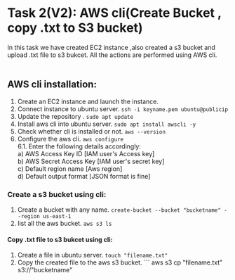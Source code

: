# Task 2(V2): AWS cli(Create Bucket , copy .txt to S3 bucket)
In this task we have created EC2 instance ,also created a s3 bucket and upload .txt file to s3 bukcet. All the actions are performed using AWS cli.<br>
<br>
## AWS cli installation: <br>

1. Create an EC2 instance and launch the instance.<br>
2. Connect instance to ubuntu server. ``` ssh -i keyname.pem ubuntu@publicip ```  <br>
3. Update the repository . ``` sudo apt update ``` <br>
4. Install aws cli into ubuntu server. ``` sudo apt install awscli -y ``` <br>
5. Check whether cli is installed or not. ``` aws --version ```  <br>
6. Configure the aws cli. ``` aws configure ``` <br>
   6.1. Enter the following details accordingly: <br>
     a) AWS Access Key ID [IAM user's Access key] <br>
     b) AWS Secret Access Key [IAM user's secret key] <br>
     c) Default region name [Aws region] <br>
     d) Default output format [JSON format is fine] <br>

### Create a s3 bucket using cli: <br>

1. Create a bucket with any name. ``` create-bucket --bucket "bucketname" --region us-east-1 ``` <br>
2. list all the aws bucket. ``` aws s3 ls ``` <br>

#### Copy .txt file to s3 bukcet using cli: <br>

1. Create a file in ubuntu server. ``` touch "filename.txt" ``` <br>
2. Copy the created file to the aws s3 bucket. ``` aws s3 cp "filename.txt" s3://"bucketname" <br>







